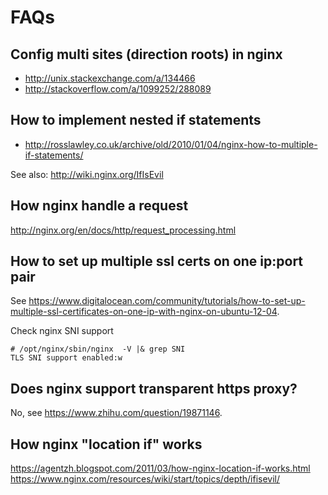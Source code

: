 # FAQs

## Config multi sites (direction roots) in nginx

- http://unix.stackexchange.com/a/134466
- http://stackoverflow.com/a/1099252/288089

## How to implement nested if statements

- http://rosslawley.co.uk/archive/old/2010/01/04/nginx-how-to-multiple-if-statements/

See also: http://wiki.nginx.org/IfIsEvil

## How nginx handle a request

http://nginx.org/en/docs/http/request_processing.html

## How to set up multiple ssl certs on one ip:port pair

See
https://www.digitalocean.com/community/tutorials/how-to-set-up-multiple-ssl-certificates-on-one-ip-with-nginx-on-ubuntu-12-04.

Check nginx SNI support

```
# /opt/nginx/sbin/nginx  -V |& grep SNI
TLS SNI support enabled:w
```

## Does nginx support transparent https proxy?

No, see https://www.zhihu.com/question/19871146.

## How nginx "location if" works

https://agentzh.blogspot.com/2011/03/how-nginx-location-if-works.html
https://www.nginx.com/resources/wiki/start/topics/depth/ifisevil/
